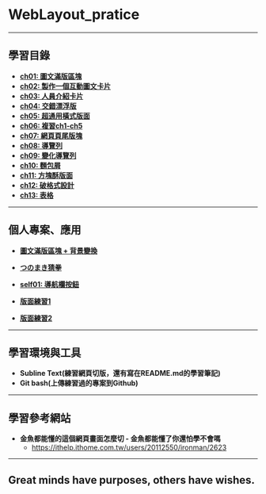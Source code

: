 # WebLayout_pratice

***
## 學習目錄
* **[ch01: 圖文滿版區塊](https://github.com/JohnnyOfSnow/WebLayout_pratice/tree/master/ch01)**
* **[ch02: 製作一個互動圖文卡片](https://github.com/JohnnyOfSnow/WebLayout_pratice/tree/master/ch02)**
* **[ch03: 人員介紹卡片](https://github.com/JohnnyOfSnow/WebLayout_pratice/tree/master/ch03)**
* **[ch04: 交錯漂浮版](https://github.com/JohnnyOfSnow/WebLayout_pratice/tree/master/ch04)**
* **[ch05: 超通用橫式版面](https://github.com/JohnnyOfSnow/WebLayout_pratice/tree/master/ch05)**
* **[ch06: 複習ch1-ch5](https://github.com/JohnnyOfSnow/WebLayout_pratice/tree/master/ch06)**
* **[ch07: 網頁頁尾版塊](https://github.com/JohnnyOfSnow/WebLayout_pratice/tree/master/ch07)**
* **[ch08: 導覽列](https://github.com/JohnnyOfSnow/WebLayout_pratice/tree/master/ch08)**
* **[ch09: 變化導覽列](https://github.com/JohnnyOfSnow/WebLayout_pratice/tree/master/ch09)**
* **[ch10: 麵包屑](https://github.com/JohnnyOfSnow/WebLayout_pratice/tree/master/ch10)**
* **[ch11: 方塊酥版面](https://github.com/JohnnyOfSnow/WebLayout_pratice/tree/master/ch11)**
* **[ch12: 破格式設計](https://github.com/JohnnyOfSnow/WebLayout_pratice/tree/master/ch12)**	
* **[ch13: 表格](https://github.com/JohnnyOfSnow/WebLayout_pratice/tree/master/ch13)**	

***
## 個人專案、應用

* **[圖文滿版區塊 + 背景變換](https://github.com/JohnnyOfSnow/WebLayout_pratice/tree/master/project_ex)**

* **[つのまき猜拳](https://github.com/JohnnyOfSnow/WebLayout_pratice/tree/master/project_tsunoSRP)**

* **[self01: 導航欄按鈕](https://github.com/JohnnyOfSnow/WebLayout_pratice/tree/master/self01)**

* **[版面練習1](https://github.com/JohnnyOfSnow/WebLayout_pratice/blob/master/layout_pratice/ex01_karenai)**

* **[版面練習2](https://github.com/JohnnyOfSnow/WebLayout_pratice/blob/master/layout_pratice/ex02_tryment)**

***
## 學習環境與工具
* **Subline Text(練習網頁切版，還有寫在README.md的學習筆記)**
* **Git bash(上傳練習過的專案到Github)**

***
## 學習參考網站
* **金魚都能懂的這個網頁畫面怎麼切 - 金魚都能懂了你還怕學不會嗎**
  * https://ithelp.ithome.com.tw/users/20112550/ironman/2623
  
***
## Great minds have purposes, others have wishes.